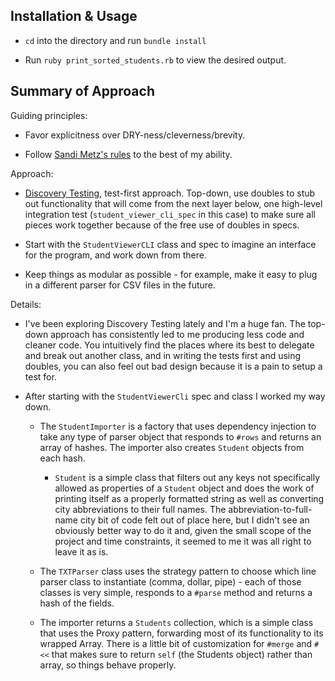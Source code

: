 ## Installation & Usage

* `cd` into the directory and run `bundle install`

* Run `ruby print_sorted_students.rb` to view the desired output.

## Summary of Approach

Guiding principles:

* Favor explicitness over DRY-ness/cleverness/brevity.

* Follow [Sandi Metz's
  rules](https://robots.thoughtbot.com/sandi-metz-rules-for-developers) to the
best of my ability.


Approach:

* [Discovery
  Testing](https://github.com/testdouble/contributing-tests/wiki/Discovery-Testing),
test-first approach. Top-down, use doubles to stub out functionality that will
come from the next layer below, one high-level integration test
(`student_viewer_cli_spec` in this case) to make sure all pieces work together
because of the free use of doubles in specs.

* Start with the `StudentViewerCLI` class and spec to imagine an interface for
  the program, and work down from there.

* Keep things as modular as possible - for example, make it easy to plug in a
  different parser for CSV files in the future.


Details:

* I've been exploring Discovery Testing lately and I'm a huge fan. The top-down
  approach has consistently led to me producing less code and cleaner code. You
intuitively find the places where its best to delegate and break out another
class, and in writing the tests first and using doubles, you can also feel out
bad design because it is a pain to setup a test for.

* After starting with the `StudentViewerCli` spec and class I worked my way
  down. 

  * The `StudentImporter` is a factory that uses dependency injection to take
    any type of parser object that responds to `#rows` and returns an array of
hashes. The importer also creates `Student` objects from each hash.

    * `Student` is a simple class that filters out any keys not specifically
      allowed as properties of a `Student` object and does the work of printing
itself as a properly formatted string as well as converting city abbreviations
to their full names. The abbreviation-to-full-name city bit of code felt out of
place here, but I didn't see an obviously better way to do it and, given the
small scope of the project and time constraints, it seemed to me it was all
right to leave it as is.

  * The `TXTParser` class uses the strategy pattern to choose which line parser
    class to instantiate (comma, dollar, pipe) - each of those classes is very
simple, responds to a `#parse` method and returns a hash of the fields.

  * The importer returns a `Students` collection, which is a simple class that
    uses the Proxy pattern, forwarding most of its functionality to its wrapped
Array. There is a little bit of customization for `#merge` and `#<<` that makes
sure to return `self` (the Students object) rather than array, so things behave
properly.

